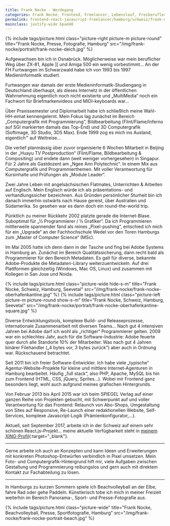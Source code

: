 ```yaml
---
title: Frank Nocke - Werdegang
categories: Frank Nocke, Frontend, Freelancer, Lebenslauf, Freiberufler, Web Entwickler, Javascript
permalink: frontend-react-javascript-freelancer/hamburg/schweiz/frank-nocke/
mainclass: justify-wide bpad40
---
```


{% include tags/picture.html
  class="picture-right picture-m picture-round"
  title="Frank Nocke, Presse, Fotografie, Hamburg"
  src="/img/frank-nocke/portrait/frank-nocke-deich.jpg"
%}

Aufgewachsen bin ich in Osnabrück. Möglicherweise war mein beruflicher Weg über ZX-81, Apple ][ und Amiga 500 ein wenig vorbestimmt… An der FH Furtwangen im Schwarzwald habe ich von 1993 bis 1997 Medieninformatik studiert.

Furtwangen war damals der erste Medieninformatik-Studiengang in Deutschland überhaupt, als dieses Internetz in der öffentlichen Wahrnehmung eigentlich noch nicht existierte und „MultiMedia“ noch ein Fachwort für Briefmarkenvideos und MIDI-keyboards war...

Über Praxissemester und Diplomarbeit habe ich schließlich meine Wahl-HH-eimat kennengelernt. Mein Fokus lag zunächst im Bereich „Computergrafik mit Programmierung“, Bildbearbeitung (Flint/Flame/Inferno auf SGI markierten damals das Top-End) und 3D Computergrafik (Softimage, 3D Studio, 3DS Max). Ende 1999 zog es mich ins Ausland, eigentlich™ auf Weltreise…

Die verlief planmässig über zuvor organisierte 6 Wochen Mitarbeit in Beijing in der „Huayu TV Postproduction“ (Flint/Flame, Bildbearbeitung & Compositing) und endete dann (weit weniger vorhergesehen) in Singapur. Für 2 Jahre als Gastdozent am „Ngee Ann Polytechnic“. In einem Mix aus Computergrafik und Programmierthemen. Mit voller Verantwortung für Kursinhalte und Prüfungen als „Module Leader“.

Zwei Jahre Leben mit angelsächsischen Flatmates, Unterrichten & Arbeiten auf Englisch. Mein Englisch würde ich als präsentations- und verhandlungssicher bezeichnen. Aus Gründen persönlicher Sturheit bin ich danach immerhin ostwärts nach Hause gereist, über Australien und Südamerika. So gesehen war es dann doch ein round-the-world trip.

Pünktlich zu meiner Rückkehr 2002 platzte gerade die Internet-Blase. Suboptimal für „½ Programmierer / ½ Grafiker“. Da ich Programmieren mittlerweile spannender fand als reines „Pixel-pushing“, entschied ich mich für ein „Upgrade“ an der Fachhochschule Wedel vor den Toren Hamburgs zum „Master of Computer Science“ (MSc).

Im Mai 2005 hatte ich denn dann in der Tasche und fing bei Adobe Systems in Hamburg an. Zunächst im Bereich Qualitätssicherung, dann recht bald als Programmierer für den Bereich Metadaten. Es galt für diverse, bekannte Adobe-Produkte die Metadaten-Library weiterzuentwickeln. Auf drei Plattformen gleichzeitig (Windows, Mac OS, Linux) und zusammen mit Kollegen in San Jose und Noida.

{% include tags/picture.html
  class="picture-wide hide-s-m"
  title="Frank Nocke, Schweiz, Hamburg, Seevetal"
  src="/img/frank-nocke/frank-nocke-oberhafenkantine.jpg"
%}
{% include tags/picture.html
  class="picture-left picture-m picture-round show-s-m"
  title="Frank Nocke, Schweiz, Hamburg, Seevetal"
  src="/img/frank-nocke/portrait/frank-nocke-oberhafenkantine-square.jpg"
%}

Diverse Entwicklungstools, komplexe Build- und Releaseprozesse, internationale Zusammenarbeit mit diversen Teams… Nach gut 4 intensiven Jahren bei Adobe darf ich wohl als „richtiger“ Programmierer gelten. 2009 war ein schlechtes Jahr, auch für die Software-Industrie: Adobe feuerte quer durch alle Standorte 10% der Mitarbeiter. Was nach gut 4 Jahren binärer Filehandler („4 bytes vor, 3 bytes zurück“) aber auch in Ordnung war. Rückschauend betrachtet.

Seit 2011 bin ich freier Software-Entwickler. Ich habe viele „typische“ Agentur-Website-Projekte für kleine und mittlere Internet-Agenturen in Hamburg bearbeitet. Häufig „full stack“, also PHP, Apache, MySQL bis hin zum Frontend (HTML, CSS, jQuery, Sprites…). Wobei mir Frontend ganz besonders liegt, wohl auch aufgrund meines grafischen Hintergrunds.

Von Februar 2013 bis April 2015 war ich beim SPIEGEL Verlag auf einer ganzen Reihe von Projekten gebucht, mit Schwerpunkt auf und voller Verantwortung für das Frontend: Relaunch von Abo-Shops, Umgestaltung von Sites auf Responsive, Re-Launch einer redaktionellen Website, Self-Services, komplexe Javascript-Logik (Prämienkonfigurator,…).

Aktuell, seit September 2017, arbeite ich in der Schweiz auf einem sehr schönen React.js–Projekt... meine aktuelle Verfügbarkeit steht in [meinem XING-Profil]({{site.profile.xing}}){:target="_blank"}.

----

Gerne arbeite ich auch an Konzepten und kann Ideen und Erweiterungen mit konkreten Photoshop-Entwürfen verbindlich in Pixel umsetzen. Mein Foto- und Computergrafik-Hintergrund hift mir, viele Aufgaben zwischen Gestaltung und Programmierung reibungslos und gern auch mit direktem Kontakt zur Fachabteilung zu lösen.

----

In Hamburgs zu kurzen Sommern spiele ich Beachvolleyball an der Elbe, fahre Rad oder gehe Paddeln. Künstlerisch tobe ich mich in meiner Freizeit weiterhin im Bereich Panorama-, Sport- und Presse-Fotografie aus.

{% include tags/picture.html
  class="picture-wide"
  title="Frank Nocke, Beachvolleyball, Presse, Sportfotografie, Hamburg"
  src="/img/frank-nocke/frank-nocke-portrait-beach.jpg"
%}
